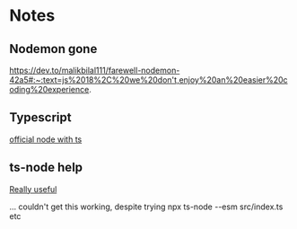 # Notes

## Nodemon gone
https://dev.to/malikbilal111/farewell-nodemon-42a5#:~:text=js%2018%2C%20we%20don't,enjoy%20an%20easier%20coding%20experience.

## Typescript
[official node with ts](https://nodejs.org/en/learn/getting-started/nodejs-with-typescript)

## ts-node help
[Really useful](https://codeforgeek.com/fix-unknown-file-extension-ts-error-in-ts-node/)

... couldn't get this working, despite trying  npx ts-node --esm src/index.ts etc